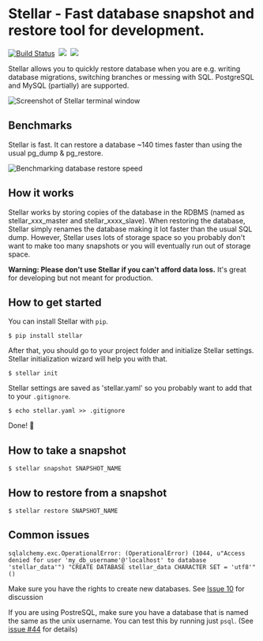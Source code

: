 Stellar - Fast database snapshot and restore tool for development.
=======

[![Build Status](https://travis-ci.org/fastmonkeys/stellar.svg?branch=master)](https://travis-ci.org/fastmonkeys/stellar)&nbsp;
![](http://img.shields.io/pypi/dm/stellar.svg)&nbsp;
![](http://img.shields.io/pypi/v/stellar.svg)


Stellar allows you to quickly restore database when you are e.g. writing database migrations, switching branches or messing with SQL. PostgreSQL and MySQL (partially) are supported.

![Screenshot of Stellar terminal window](http://imgur.com/0fXXdcx.png)


Benchmarks
-------
Stellar is fast. It can restore a database ~140 times faster than using the usual
pg_dump & pg_restore.

![Benchmarking database restore speed](http://imgur.com/Md1AHXa.png)

How it works
-------

Stellar works by storing copies of the database in the RDBMS (named as stellar_xxx_master and stellar_xxxx_slave). When restoring the database, Stellar simply renames the database making it lot faster than the usual SQL dump. However, Stellar uses lots of storage space so you probably don't want to make too many snapshots or you will eventually run out of storage space.

**Warning: Please don't use Stellar if you can't afford data loss.** It's great for developing but not meant for production.

How to get started
-------

You can install Stellar with `pip`.

```$ pip install stellar```

After that, you should go to your project folder and initialize Stellar settings. Stellar initialization wizard will help you with that.

```$ stellar init```

Stellar settings are saved as 'stellar.yaml' so you probably want to add that to your `.gitignore`.

```$ echo stellar.yaml >> .gitignore```

Done! :dancers:


How to take a snapshot
-------

```$ stellar snapshot SNAPSHOT_NAME```

How to restore from a snapshot
-------

```$ stellar restore SNAPSHOT_NAME```

Common issues
-------

````
sqlalchemy.exc.OperationalError: (OperationalError) (1044, u"Access denied for user 'my_db_username'@'localhost' to database 'stellar_data'") "CREATE DATABASE stellar_data CHARACTER SET = 'utf8'" ()
`````

Make sure you have the rights to create new databases. See [Issue 10](https://github.com/fastmonkeys/stellar/issues/10) for discussion

If you are using PostreSQL, make sure you have a database that is named the same as the unix username. You can test this by running just `psql`. (See [issue #44](https://github.com/fastmonkeys/stellar/issues/44) for details)

